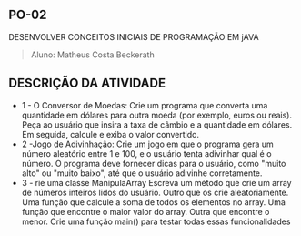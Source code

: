 ## PO-02
DESENVOLVER CONCEITOS INICIAIS DE PROGRAMAÇÃO EM jAVA 

>Aluno: Matheus Costa Beckerath

## DESCRIÇÃO DA ATIVIDADE 


- 1 - O Conversor de Moedas:
Crie um programa que converta uma quantidade em dólares para outra moeda (por
exemplo, euros ou reais). Peça ao usuário que insira a taxa de câmbio e a
quantidade em dólares. Em seguida, calcule e exiba o valor convertido.
- 2 -Jogo de Adivinhação:
Crie um jogo em que o programa gera um número aleatório entre 1 e 100, e o
usuário tenta adivinhar qual é o número. O programa deve fornecer dicas para o
usuário, como "muito alto" ou "muito baixo", até que o usuário adivinhe
corretamente.
- 3 - rie uma classe ManipulaArray
Escreva um método que crie um array de números inteiros lidos do usuário.
Outro que os crie aleatoriamente.
Uma função que calcule a soma de todos os elementos no array.
Uma função que encontre o maior valor do array. Outra que encontre o menor.
Crie uma função main() para testar todas essas funcionalidades




